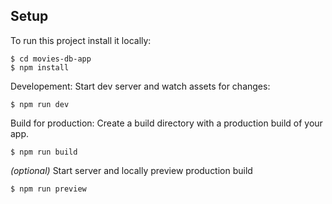 ## Setup
To run this project install it locally:

```
$ cd movies-db-app
$ npm install
```

Developement: Start dev server and watch assets for changes:

```
$ npm run dev
```

Build for production: Create a build directory with a production build of your app.

```
$ npm run build
```

*(optional)* Start server and locally preview production build
```
$ npm run preview
```